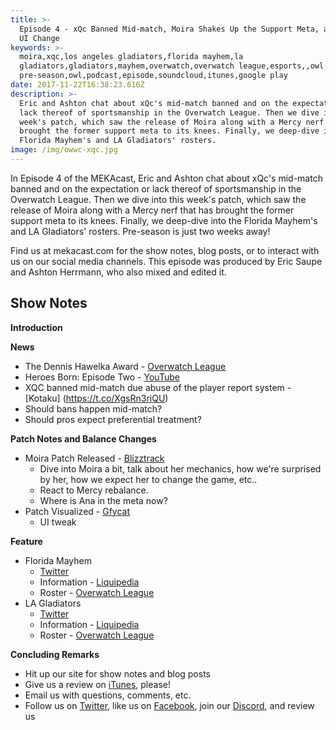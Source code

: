 ```yaml
---
title: >-
  Episode 4 - xQc Banned Mid-match, Moira Shakes Up the Support Meta, and That
  UI Change
keywords: >-
  moira,xqc,los angeles gladiators,florida mayhem,la
  gladiators,gladiators,mayhem,overwatch,overwatch league,esports,,owl
  pre-season,owl,podcast,episode,soundcloud,itunes,google play
date: 2017-11-22T16:38:23.616Z
description: >-
  Eric and Ashton chat about xQc's mid-match banned and on the expectation or
  lack thereof of sportsmanship in the Overwatch League. Then we dive into this
  week's patch, which saw the release of Moira along with a Mercy nerf that has
  brought the former support meta to its knees. Finally, we deep-dive into the
  Florida Mayhem's and LA Gladiators' rosters.
image: /img/owwc-xqc.jpg
---
```

In Episode 4 of the MEKAcast, Eric and Ashton chat about xQc's mid-match banned and on the expectation or lack thereof of sportsmanship in the Overwatch League. Then we dive into this week's patch, which saw the release of Moira along with a Mercy nerf that has brought the former support meta to its knees. Finally, we deep-dive into the Florida Mayhem's and LA Gladiators' rosters. Pre-season is just two weeks away!

Find us at mekacast.com for the show notes, blog posts, or to interact with us on our social media channels. This episode was produced by Eric Saupe and Ashton Herrmann, who also mixed and edited it.

## Show Notes

**Introduction**

**News**

 * The Dennis Hawelka Award - [Overwatch League](https://overwatchleague.com/en-us/news/21194321)
 * Heroes Born: Episode Two - [YouTube](https://www.youtube.com/watch?v=2ihjxRa6tfI)
 * XQC banned mid-match due abuse of the player report system - [Kotaku] (https://t.co/XgsRn3riQU)
  *  Should bans happen mid-match?
  *  Should pros expect preferential treatment?

**Patch Notes and Balance Changes**

 * Moira Patch Released - [Blizztrack](https://blizztrack.com/patch_notes/overwatch/41350)
   *  Dive into Moira a bit, talk about her mechanics, how we're surprised by her, how we expect her to change the game, etc..
   *  React to Mercy rebalance.
   *  Where is Ana in the meta now?
 * Patch Visualized - [Gfycat](https://gfycat.com/QueasyGlamorousCurassow)
   *  UI tweak

**Feature**

 * Florida Mayhem
   * [Twitter](https://twitter.com/flmayhem) 
   * Information - [Liquipedia](http://wiki.teamliquid.net/overwatch/Florida_Mayhem)
   * Roster - [Overwatch League](https://overwatchleague.com/en-us/players)
 * LA Gladiators
   * [Twitter](https://twitter.com/lagladiators)
   * Information - [Liquipedia](http://wiki.teamliquid.net/overwatch/Los_Angeles_Gladiators)
   * Roster - [Overwatch League](https://overwatchleague.com/en-us/players)

**Concluding Remarks**

 *  Hit up our site for show notes and blog posts
 *  Give us a review on [iTunes](https://itunes.apple.com/us/podcast/mekacast-overwatch-esports-podcast/id1304572195?mt=2), please!
 *  Email us with questions, comments, etc.
 *  Follow us on [Twitter](https://twitter.com/MEKAcast), like us on [Facebook](https://www.facebook.com/mekacast/), join our [Discord](https://discord.gg/VFG9Cug), and review us

